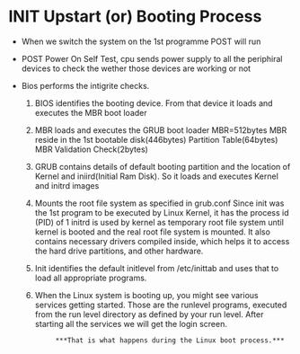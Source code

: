 # INIT Upstart (or) Booting Process

- When we switch the system on the 1st programme POST will run

- POST 
	Power On Self Test, cpu sends power supply to all the periphiral devices to check the wether those devices are working or not

- Bios performs the intigrite checks.
	1. BIOS identifies the booting device. From that device it loads and executes the MBR boot loader
	
	2. MBR loads and executes the GRUB boot loader
	   MBR=512bytes MBR reside in the 1st bootable disk(446bytes) Partition Table(64bytes) MBR Validation Check(2bytes)
	
	3. GRUB contains details of default booting partition and the location of Kernel and iniird(Initial Ram Disk). 
	   So it loads and executes Kernel and initrd images
	
	4. Mounts the root file system as specified in grub.conf
	   Since init was the 1st program to be executed by Linux Kernel, it has the process id (PID) of 1
	   initrd is used by kernel as temporary root file system until kernel is booted and the real root file system is mounted.
	   It also contains necessary drivers compiled inside, which helps it to access the hard drive partitions, and other hardware.
	
	5. Init identifies the default initlevel from /etc/inittab and uses that to load all appropriate programs.
	
	6. When the Linux system is booting up, you might see various services getting started.
	   Those are the runlevel programs, executed from the run level directory as defined by your run level.
	   After starting all the services we will get the login screen.	

				***That is what happens during the Linux boot process.***


